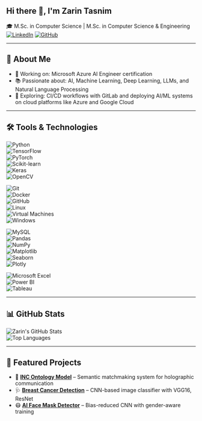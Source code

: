 ## Hi there 👋, I'm Zarin Tasnim
🎓 M.Sc. in Computer Science | M.Sc. in Computer Science & Engineering
[![LinkedIn](https://img.shields.io/badge/LinkedIn-Zarin_Tasnim-blue)](https://linkedin.com/in/zarin-tasnim-6b548830a/)
[![GitHub](https://img.shields.io/badge/GitHub-TasnimZarin-black?logo=github)](https://github.com/TasnimZarin)

---

## 🧠 About Me
- 🧪 Working on: Microsoft Azure AI Engineer certification
- 📚 Passionate about: AI, Machine Learning, Deep Learning, LLMs, and Natural Language Processing
- 🌱 Exploring: CI/CD workflows with GitLab and deploying AI/ML systems on cloud platforms like Azure and Google Cloud

---

## 🛠️ Tools & Technologies

![Python](https://img.shields.io/badge/-Python-3776AB?style=flat&logo=python&logoColor=white)  
![TensorFlow](https://img.shields.io/badge/-TensorFlow-FF6F00?style=flat&logo=tensorflow)  
![PyTorch](https://img.shields.io/badge/-PyTorch-EE4C2C?style=flat&logo=pytorch)  
![Scikit-learn](https://img.shields.io/badge/-Scikit--learn-F7931E?style=flat&logo=scikit-learn&logoColor=white)  
![Keras](https://img.shields.io/badge/-Keras-D00000?style=flat&logo=keras&logoColor=white)  
![OpenCV](https://img.shields.io/badge/-OpenCV-5C3EE8?style=flat&logo=opencv&logoColor=white)

![Git](https://img.shields.io/badge/-Git-F05032?style=flat&logo=git)  
![Docker](https://img.shields.io/badge/-Docker-2496ED?style=flat&logo=docker)  
![GitHub](https://img.shields.io/badge/-GitHub-181717?style=flat&logo=github)  
![Linux](https://img.shields.io/badge/-Linux-FCC624?style=flat&logo=linux&logoColor=black)  
![Virtual Machines](https://img.shields.io/badge/-Virtual_Machines-808080?style=flat)  
![Windows](https://img.shields.io/badge/-Windows-0078D6?style=flat&logo=windows&logoColor=white)

![MySQL](https://img.shields.io/badge/-MySQL-00758F?style=flat&logo=mysql&logoColor=white)  
![Pandas](https://img.shields.io/badge/-Pandas-150458?style=flat&logo=pandas)  
![NumPy](https://img.shields.io/badge/-NumPy-013243?style=flat&logo=numpy)  
![Matplotlib](https://img.shields.io/badge/-Matplotlib-11557C?style=flat)  
![Seaborn](https://img.shields.io/badge/-Seaborn-4B8BBE?style=flat)  
![Plotly](https://img.shields.io/badge/-Plotly-3F4F75?style=flat&logo=plotly)

![Microsoft Excel](https://img.shields.io/badge/-Microsoft_Excel-217346?style=flat&logo=microsoft-excel&logoColor=white)  
![Power BI](https://img.shields.io/badge/-Power_BI-F2C811?style=flat&logo=powerbi&logoColor=black)  
![Tableau](https://img.shields.io/badge/-Tableau-E97627?style=flat&logo=tableau&logoColor=white)

---

## 📊 GitHub Stats

![Zarin's GitHub Stats](https://github-readme-stats.vercel.app/api?username=TasnimZarin&show_icons=true&theme=radical)  
![Top Languages](https://github-readme-stats.vercel.app/api/top-langs/?username=TasnimZarin&layout=compact&theme=radical)

---

## 📌 Featured Projects
- 🧠 **[INC Ontology Model](https://github.com/TasnimZarin)** – Semantic matchmaking system for holographic communication  
- 🩺 **[Breast Cancer Detection](https://github.com/TasnimZarin)** – CNN-based image classifier with VGG16, ResNet  
- 😷 **[AI Face Mask Detector](https://github.com/TasnimZarin)** – Bias-reduced CNN with gender-aware training  


<!--
**TasnimZarin/TasnimZarin** is a ✨ _special_ ✨ repository because its `README.md` (this file) appears on your GitHub profile.

Here are some ideas to get you started:

- 🔭 I’m currently working on ...
- 🌱 I’m currently learning ...
- 👯 I’m looking to collaborate on ...
- 🤔 I’m looking for help with ...
- 💬 Ask me about ...
- 📫 How to reach me: ...
- 😄 Pronouns: ...
- ⚡ Fun fact: ...
-->
